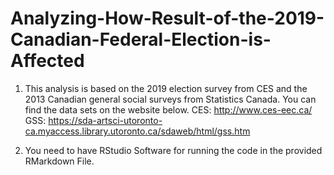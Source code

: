 # Analyzing-How-Result-of-the-2019-Canadian-Federal-Election-is-Affected
1. This analysis is based on the 2019 election survey from CES and the 2013 Canadian general social surveys from Statistics Canada. You can find the data sets on the website below.
CES: http://www.ces-eec.ca/
GSS: https://sda-artsci-utoronto-ca.myaccess.library.utoronto.ca/sdaweb/html/gss.htm

2. You need to have RStudio Software for running the code in the provided RMarkdown File.

